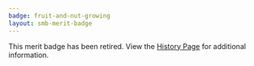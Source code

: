 ```yaml
---
badge: fruit-and-nut-growing
layout: smb-merit-badge
---
```


This merit badge has been retired. View the [History Page](history/) for additional information.
